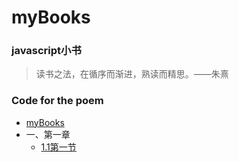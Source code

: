 # myBooks

### javascript小书

> 读书之法，在循序而渐进，熟读而精思。——朱熹

### Code for the poem
* [myBooks](README.md)
* 一、第一章
  * [1.1第一节](yi-di-yi-zhang/1.1-di-yi-jie.md)



